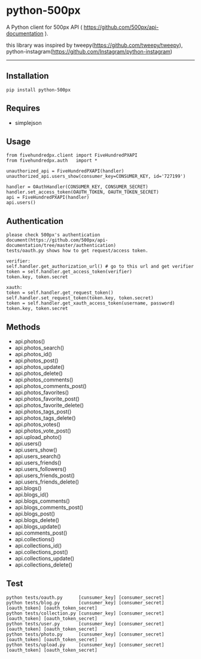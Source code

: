 # python-500px

A Python client for 500px API ( https://github.com/500px/api-documentation ).

this library was inspired by tweepy(https://github.com/tweepy/tweepy), python-instagram(https://github.com/Instagram/python-instagram)

***

## Installation
    pip install python-500px

## Requires
  * simplejson

## Usage
	from fivehundredpx.client import FiveHundredPXAPI
	from fivehundredpx.auth   import *

	unauthorized_api = FiveHundredPXAPI(handler)
	unauthorized_api.users_show(consumer_key=CONSUMER_KEY, id='727199')
	
	handler = OAuthHandler(CONSUMER_KEY, CONSUMER_SECRET)
	handler.set_access_token(OAUTH_TOKEN, OAUTH_TOKEN_SECRET)
	api = FiveHundredPXAPI(handler)
	api.users()

## Authentication
    please check 500px's authentication document(https://github.com/500px/api-documentation/tree/master/authentication)
    tests/oauth.py shows how to get request/access token.

    verifier:
    self.handler.get_authorization_url() # go to this url and get verifier
    token = self.handler.get_access_token(verifier)
    token.key, token.secret

    xauth:
    token = self.handler.get_request_token()
    self.handler.set_request_token(token.key, token.secret)
    token = self.handler.get_xauth_access_token(username, password)
    token.key, token.secret

## Methods

  * api.photos()
  * api.photos_search()
  * api.photos_id()
  * api.photos_post()
  * api.photos_update()
  * api.photos_delete()
  * api.photos_comments()
  * api.photos_comments_post()
  * api.photos_favorites()
  * api.photos_favorite_post()
  * api.photos_favorite_delete()
  * api.photos_tags_post()
  * api.photos_tags_delete()
  * api.photos_votes()
  * api.photos_vote_post()
  * api.upload_photo()
  * api.users()
  * api.users_show()
  * api.users_search()
  * api.users_friends()
  * api.users_followers()
  * api.users_friends_post()
  * api.users_friends_delete()
  * api.blogs()
  * api.blogs_id()
  * api.blogs_comments()
  * api.blogs_comments_post()
  * api.blogs_post()
  * api.blogs_delete()
  * api.blogs_update()
  * api.comments_post()
  * api.collections()
  * api.collections_id()
  * api.collections_post()
  * api.collections_update()
  * api.collections_delete()

## Test
    python tests/oauth.py      [cunsumer_key] [consumer_secret]
    python tests/blog.py       [cunsumer_key] [consumer_secret] [oauth_token] [oauth_token_secret]
    python tests/collection.py [cunsumer_key] [consumer_secret] [oauth_token] [oauth_token_secret]
    python tests/user.py       [cunsumer_key] [consumer_secret] [oauth_token] [oauth_token_secret]
    python tests/photo.py      [cunsumer_key] [consumer_secret] [oauth_token] [oauth_token_secret]
    python tests/upload.py     [cunsumer_key] [consumer_secret] [oauth_token] [oauth_token_secret]

[authentication]: https://github.com/500px/api-documentation/tree/master/authentication
[authorize]: https://github.com/500px/api-documentation/blob/master/authentication/POST_oauth_authorize.md
[request_token]: https://github.com/500px/api-documentation/blob/master/authentication/POST_oauth_requesttoken.md
[access_token]: https://github.com/500px/api-documentation/blob/master/authentication/POST_oauth_accesstoken.md


